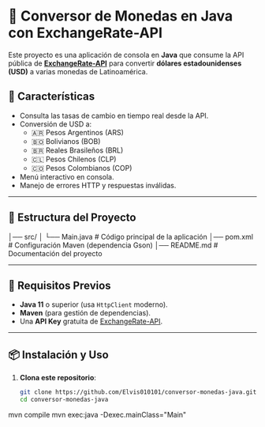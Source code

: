 # 💱 Conversor de Monedas en Java con ExchangeRate-API

Este proyecto es una aplicación de consola en **Java** que consume la API pública de **[ExchangeRate-API](https://www.exchangerate-api.com/)** para convertir **dólares estadounidenses (USD)** a varias monedas de Latinoamérica.

## 🚀 Características
- Consulta las tasas de cambio en tiempo real desde la API.
- Conversión de USD a:
  - 🇦🇷 Pesos Argentinos (ARS)
  - 🇧🇴 Bolivianos (BOB)
  - 🇧🇷 Reales Brasileños (BRL)
  - 🇨🇱 Pesos Chilenos (CLP)
  - 🇨🇴 Pesos Colombianos (COP)
- Menú interactivo en consola.
- Manejo de errores HTTP y respuestas inválidas.

---

## 📂 Estructura del Proyecto
│── src/
│ └── Main.java # Código principal de la aplicación
│── pom.xml # Configuración Maven (dependencia Gson)
│── README.md # Documentación del proyecto

---

## 🔧 Requisitos Previos
- **Java 11** o superior (usa `HttpClient` moderno).
- **Maven** (para gestión de dependencias).
- Una **API Key** gratuita de [ExchangeRate-API](https://www.exchangerate-api.com/).

---

## 📦 Instalación y Uso
1. **Clona este repositorio**:
   ```bash
   git clone https://github.com/Elvis010101/conversor-monedas-java.git
   cd conversor-monedas-java

mvn compile
mvn exec:java -Dexec.mainClass="Main"
